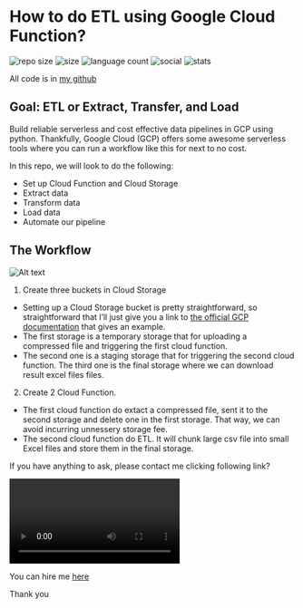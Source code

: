 
# How to do ETL using Google Cloud Function?

![repo size](https://img.shields.io/github/repo-size/byambaa1982/data_pipeline_in_gcp)
![size](https://img.shields.io/github/languages/code-size/byambaa1982/data_pipeline_in_gcp)
![language count](https://img.shields.io/github/languages/count/byambaa1982/data_pipeline_in_gcp)
![social](https://img.shields.io/github/followers/byambaa1982?style=social)
![stats](https://img.shields.io/github/stars/byambaa1982/data_pipeline_in_gcp?style=social)


All code is in [my github](https://github.com/byambaa1982/data_pipeline_in_gcp/blob/main/main.py)

## Goal: ETL or Extract, Transfer, and Load
Build reliable serverless and cost effective data pipelines in GCP using python.
Thankfully, Google Cloud (GCP) offers some awesome serverless tools where you can run a workflow like this for next to no cost.

In this repo, we will look to do the following:

- Set up Cloud Function and Cloud Storage
- Extract data
- Transform data
- Load data
- Automate our pipeline


## The Workflow

![Alt text](https://storage.googleapis.com/my-bigquery-lab-286400_cloudbuild/images/data%20mining%202.png "Data Pipeline")

1. Create three buckets in Cloud Storage

- Setting up a Cloud Storage bucket is pretty straightforward, so straightforward that I’ll just give you a link to [the official GCP documentation](https://cloud.google.com/storage/docs/creating-buckets) that gives an example.
- The first storage is a temporary storage that for uploading a compressed file and triggering the first cloud function.
- The second one is a staging storage that for triggering the second cloud function. 
The third one is the final storage where we can download result excel files files. 

2. Create 2 Cloud Function. 

- The first cloud function do extact a compressed file, sent it to the second storage and delete one in the first storage. That way, we can avoid incurring unnessery storage fee. 
- The second cloud function do ETL. It will chunk large csv file into small Excel files and store them in the final storage. 

If you have anything to ask, please contact me clicking following link?

![Alt text](https://storage.googleapis.com/my-bigquery-lab-286400_cloudbuild/video/datapipeline.mov "screen video")

You can hire me [here](https://www.fiverr.com/coderjs)

Thank you